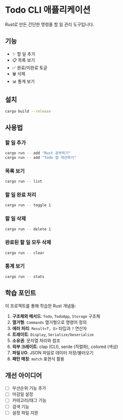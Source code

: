 # Todo CLI 애플리케이션

Rust로 만든 간단한 명령줄 할 일 관리 도구입니다.

## 기능

- ✨ 할 일 추가
- 📋 목록 보기
- ✅ 완료/미완료 토글
- 🗑️ 삭제
- 📊 통계 보기

## 설치

```bash
cargo build --release
```

## 사용법

### 할 일 추가
```bash
cargo run -- add "Rust 공부하기"
cargo run -- add "Todo 앱 개선하기"
```

### 목록 보기
```bash
cargo run -- list
```

### 할 일 완료 처리
```bash
cargo run -- toggle 1
```

### 할 일 삭제
```bash
cargo run -- delete 1
```

### 완료된 할 일 모두 삭제
```bash
cargo run -- clear
```

### 통계 보기
```bash
cargo run -- stats
```

## 학습 포인트

이 프로젝트를 통해 학습한 Rust 개념들:

1. **구조체와 메서드**: `Todo`, `TodoApp`, `Storage` 구조체
2. **열거형**: `Commands` 열거형으로 명령어 정의
3. **에러 처리**: `Result<T, E>` 타입과 `?` 연산자
4. **트레이트**: `Display`, `Serialize/Deserialize`
5. **소유권**: 문자열 처리와 참조
6. **외부 크레이트**: clap (CLI), serde (직렬화), colored (색상)
7. **파일 I/O**: JSON 파일로 데이터 저장/불러오기
8. **패턴 매칭**: `match` 표현식 활용

## 개선 아이디어

- [ ] 우선순위 기능 추가
- [ ] 마감일 설정
- [ ] 카테고리/태그 기능
- [ ] 검색 기능
- [ ] 설정 파일 지원